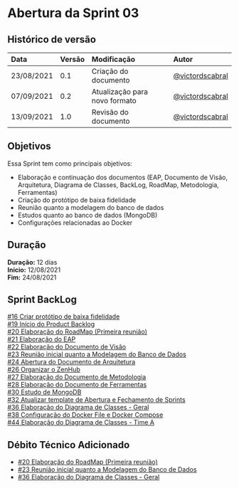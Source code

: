 # Abertura da Sprint 03

## Histórico de versão

| **Data** |  **Versão** | **Modificação**  |  **Autor** |
|:-|:-|:-|:-|
|    23/08/2021   |  0.1 | Criação do documento  | [@victordscabral](https://github.com/victordscabral) |
|    07/09/2021   |  0.2 | Atualização para novo formato  | [@victordscabral](https://github.com/victordscabral) |
|    13/09/2021   |  1.0 | Revisão do documento  | [@victordscabral](https://github.com/victordscabral) |

## Objetivos

Essa Sprint tem como principais objetivos: 
- Elaboração e continuação dos documentos (EAP, Documento de Visão, Arquitetura, Diagrama de Classes, BackLog, RoadMap, Metodologia, Ferramentas)
- Criação do protótipo de baixa fidelidade
- Reunião quanto a modelagem do banco de dados
- Estudos quanto ao banco de dados (MongoDB)
- Configurações relacionadas ao Docker

## Duração

**Duração:** 12 dias
<br>
**Início:** 12/08/2021
<br>
**Fim:** 24/08/2021

## Sprint BackLog

[#16 Criar protótipo de baixa fidelidade](https://github.com/fga-eps-mds/2021-1-hospitalar/issues/16)
<br>
[#19 Início do Product Backlog](https://github.com/fga-eps-mds/2021-1-hospitalar/issues/19)
<br>
[#20 Elaboração do RoadMap (Primeira reunião)](https://github.com/fga-eps-mds/2021-1-hospitalar/issues/20)
<br>
[#21 Elaboração do EAP](https://github.com/fga-eps-mds/2021-1-hospitalar/issues/21)
<br>
[#22 Elaboração do Documento de Visão](https://github.com/fga-eps-mds/2021-1-hospitalar/issues/22)
<br>
[#23 Reunião inicial quanto a Modelagem do Banco de Dados](https://github.com/fga-eps-mds/2021-1-hospitalar/issues/23)
<br>
[#24 Abertura do Documento de Arquitetura](https://github.com/fga-eps-mds/2021-1-hospitalar/issues/24)
<br>
[#26 Organizar o ZenHub](https://github.com/fga-eps-mds/2021-1-hospitalar/issues/26)
<br>
[#27 Elaboração do Documento de Metodologia](https://github.com/fga-eps-mds/2021-1-hospitalar/issues/27)
<br>
[#28 Elaboração do Documento de Ferramentas](https://github.com/fga-eps-mds/2021-1-hospitalar/issues/28)
<br>
[#30 Estudo de MongoDB](https://github.com/fga-eps-mds/2021-1-hospitalar/issues/30)
<br>
[#32 Atualizar template de Abertura e Fechamento de Sprints](https://github.com/fga-eps-mds/2021-1-hospitalar/issues/32)
<br>
[#36 Elaboração do Diagrama de Classes - Geral](https://github.com/fga-eps-mds/2021-1-hospitalar/issues/36)
<br>
[#38 Configuração do Docker File e Docker Compose](https://github.com/fga-eps-mds/2021-1-hospitalar/issues/38)
<br>
[#44 Elaboração do Diagrama de Classes - Time A](https://github.com/fga-eps-mds/2021-1-hospitalar/issues/44)

## Débito Técnico Adicionado

- [#20 Elaboração do RoadMap (Primeira reunião)](https://github.com/fga-eps-mds/2021-1-hospitalar/issues/20)
- [#23 Reunião inicial quanto a Modelagem do Banco de Dados](https://github.com/fga-eps-mds/2021-1-hospitalar/issues/23)
- [#36 Elaboração do Diagrama de Classes - Geral](https://github.com/fga-eps-mds/2021-1-hospitalar/issues/36)
